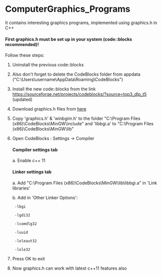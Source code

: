 # ComputerGraphics_Programs
It contains interesting graphics programs, implemented using graphics.h in C++

#### First graphics.h must be set up in your system (code::blocks recommended)!

Follow these steps:
1. Uninstall the previous code::blocks
2. Also don't forget to delete the CodeBlocks folder from appdata ("C:\Users\username\AppData\Roaming\CodeBlocks")
3. Install the new code::blocks from the link https://sourceforge.net/projects/codeblocks/?source=top3_dlp_t5 (updated)
4. Download graphics.h files from [here](http://www.mediafire.com/file/kmkx12ikip1rmft/C%2B%2B_Graphics.rar)
5. Copy 'graphics.h' & 'winbgim.h' to the folder "C:\Program Files (x86)\CodeBlocks\MinGW\include" and 'libbgi.a' to "C:\Program Files (x86)\CodeBlocks\MinGW\lib"
6. Open CodeBlocks : Settings -> Compiler

    #### Compiler settings tab
    
    a. Enable c++ 11
    
    #### Linker settings tab
    
    a. Add "C:\Program Files (x86)\CodeBlocks\MinGW\lib\libbgi.a" in 'Link libraries'
    
    b. Add in 'Other Linker Options':
    
        -lbgi
        
        -lgdi32
        
        -lcomdlg32
        
        -luuid
        
        -loleaut32
        
        -lole32
7. Press OK to exit
8. Now graphics.h can work with latest c++11 features also
